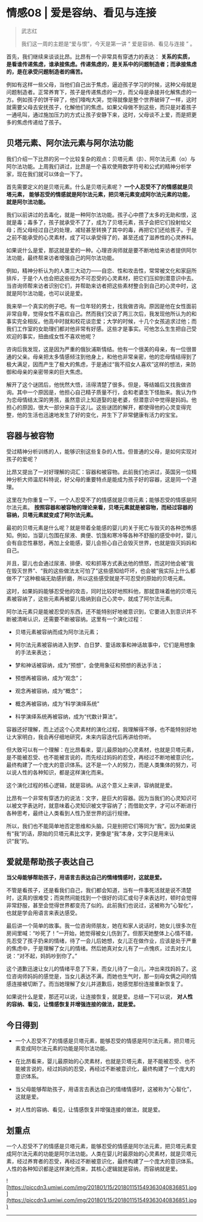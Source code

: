 # 情感08 | 爱是容纳、看见与连接

> 武志红
> 
> 我们这一周的主题是“爱与恨”，今天是第一讲 “ 爱是容纳、看见与连接 ” 。

首先，我们继续来谈谈比昂。比昂有一个非常具有穿透力的表达： **关系的实质，是看谁传递焦虑，谁承接焦虑。传递焦虑的，是关系中的问题制造者；而承接焦虑的，是在承受问题制造者的痛苦。**

例如有这样一些父母，当他们自己出于焦虑，逼迫孩子学习的时候，这种父母就是问题制造者。正常养育下，孩子是传递焦虑的一方，而父母是承接并化解焦虑的一方。例如孩子的饼干碎了，他们嚎啕大哭，觉得就像是整个世界破碎了一样，这时就需要父母去安抚孩子，化解他们的焦虑。如果父母做不到这些，而只是对着孩子一通吼叫，通过施加压力的方式让孩子安静下来，这时，父母谈不上爱，而是把更多的焦虑传递给了孩子。

## 贝塔元素、阿尔法元素与阿尔法功能

我们介绍一下比昂的另一个比较复杂的观点：贝塔元素（β）、阿尔法元素（α）与阿尔法功能。上周我们讲过，比昂是一个喜欢使用数学符号和公式的精神分析学家，现在我们就可以体会一下了。

首先需要定义的是贝塔元素。什么是贝塔元素呢？ **一个人忍受不了的情感就是贝塔元素，**  **能够忍受的情感就是阿尔法元素，把贝塔元素变成阿尔法元素的功能，就是阿尔法功能。**

我们以前讲过的去毒化，就是一种阿尔法功能。孩子心中攒了太多的无助和恨，这就是毒；毒多了，孩子就承受不了了，成为了贝塔元素，孩子会把它们投射给父母；而父母经过自己的处理，减轻甚至转换了其中的毒，再把它们还给孩子。于是之前不能承受的心灵素材，成了可以承受得了的，甚至还成了滋养性的心灵养料。

如果说什么是爱，那这就是爱的一种。心理咨询师就是要不断地给来访者提供阿尔法功能，最终帮来访者增强自己的阿尔法功能。

例如，精神分析认为的人类三大动力——自恋、性和攻击性，常常被文化和家庭所排斥，于是个人也会把这些视为不可忍受的心灵素材，把它们压抑到潜意识中去。当咨询师帮来访者识别它们，并帮助来访者把这些素材整合到自己的心灵中时，这就是阿尔法功能，也可以说是爱。

我来举一个真实的例子吧。有一位年轻的男士，找我做咨询。原因是他在女性面前非常自卑，觉得女性不喜欢自己。然而我们交谈了两三次后，我发现他所认为的和事实完全相反。他高中时就和校花谈恋爱；大学的时候，十几个女孩追求过他；而我们工作室的女助理们都对他非常有好感。这些才是事实。可他怎么生生把自己受欢迎的事实，扭曲成女性不喜欢他呢？

咨询后我发现，这是因为严重的俄狄浦斯情结。他有一个很美的母亲，有一位很普通的父亲。母亲把太多情感倾注到他身上，和他也非常亲密，他的恋母情结得到了极大满足，因而产生了极大的焦虑，于是通过“我不招女人喜欢”这样的想法，来防御和母亲的亲密带来的巨大焦虑。

解开了这个谜团后，他恍然大悟，活得清楚了很多。但是，等结婚后又找我做咨询。其中一个原因是，他担心自己精子质量不行，会和老婆生下怪胎来。我认为作为恋母情结太深的男孩，虽然意识上知道娶的是老婆，但潜意识中觉得是妈妈。他担心的原因，很大一部分来自于这儿。这些谜团的解开，都使得他的心灵变得完整，他的生活也迅速地发生了好的变化，并生下了非常健康有活力的宝宝。

## 容器与被容物

受过精神分析训练的人，能够识别这些复杂的人性。但普通的父母，是如何实现对孩子的爱呢？

比昂又提出了一对好理解的词汇：容器和被容物。此前我们也讲过，英国另一位精神分析大师温尼科特说，好父母的重要特点是能成为孩子好的容器，这是同一个道理。

这里在为你重复一下，一个人忍受不了的情感就是贝塔元素；能够忍受的情感是阿尔法元素。 **按照容器和被容物的理论来看，贝塔元素就是被容物，而经过容器的容纳，贝塔元素就变成了阿尔法元素。**

最初的贝塔元素是什么呢？就是带着全能感的婴儿的关于死亡与毁灭的各种恐怖感知。例如，当婴儿包围在尿液、粪便、饥饿和寒冷等各种不舒服的感受中时，婴儿会有自恋性暴怒，再加上全能感，婴儿会担心自己会毁灭世界，也就是毁灭妈妈和自己。

并且，婴儿也会通过尿液、排便、咬和抓等方式表达他的愤怒，而这时他会被“我在毁灭世界”、“我的这些做法太可怕了”这些感知给吓坏，也会被“我实际上什么都做不了”这种极端无助感折磨，所以这些感受就是不可忍受的原始的贝塔元素。

这时，如果妈妈能够忍受他的攻击，同时比较好地照料他，那就意味着他的贝塔元素被容纳了，这些元素再被婴儿吸纳到自己心灵中，就成了阿尔法元素。

阿尔法元素只是能被忍受的东西，还不能特别好地被意识到，它要进入到意识并不断被清晰认识，还需要不断被容纳。这里有一个演化过程：

* 贝塔元素被容纳而成为阿尔法元素；

* 阿尔法元素被容纳进入到梦、白日梦、童话故事和神话故事中，它们是用想象的手法来表达；

* 梦和神话被容纳，成为“预想”，会使用象征和预想的表达手法；

* 预想再被容纳，成为“观念”；

* 观念再被容纳，成为“概念”；

* 概念再被容纳，成为“科学演绎系统”

* 科学演绎系统再被容纳，成为“代数计算法”。

容器还好理解，而上述这个心灵素材的演化过程，我理解得不够，也不能特别好地让大家明白，我会再仔细地研究，未来内容迭代后再讲给你听。

但大致可以有一个理解：在比昂看来，婴儿最原始的心灵素材，也就是贝塔元素，是不能被忍受、也不能被言说的，而先经过妈妈的忍受，再经过不断地被意识化，最终构建了一个庞大的意识体系。这不是一个人的努力，而是人类集体的努力，可以说人性的各种知识，都是这样演化而来。

这个演化过程的核心逻辑，就是容纳。从这个意义上来讲，容纳就是爱。

比昂有一个非常有穿透力的说法：文字，是巨大的容器。因为当我们的心灵知识可以被文字表达时，就意味着心灵知识被文字容纳了；而借助文字，才可以不断进行各种思考，最终让人类看到人性乃至世界的运行规律。

所以，我们也不能简单地否定思维和头脑，只是别把它们等同为“我”。因为如果说有“我”的话，原始的贝塔元素比文字，更像是“我”本身，文字只是用来认识“我”的。

## 爱就是帮助孩子表达自己

 **当父母能够帮助孩子，用语言去表达自己的情绪情感时，这就是爱。**

不管是看孩子，还是看我们自己，我们都会知道，当有一件事死活就是说不清楚时，这真的很难受；而突然间能找到一个很好的词汇或句子来表达时，顿时会觉得非常舒服，甚至会觉得世界都变亮了似的。此前我们也说过，这被称为“心智化”，也就是学会用语言来表达感受。

最后讲一个简单的故事。我一位咨询师朋友，她在和家人说话时，她女儿很多次在房间里喊：“吵死了！”一开始，她觉得被女儿伤到了。但那天她整体上心情不错，先忍受了孩子扔来的情绪，待了一会儿后她想，女儿正在做作业，应该是处于严重的焦虑中，于是理解了女儿的情绪。然后她真对女儿有了一点愧疚，过去对女儿说：“对不起，妈妈吵到你了。”

这个道歉迅速让女儿的情绪平息了下来，而女儿待了一会儿，冲出来找妈妈了。这位咨询师妈妈的感觉是，当女儿表达不满，而她也生气时，那一刻母女俩之间的情感连接被切断了。而当她理解了女儿并道歉后，她感觉那份连接重新恢复了。

如果说什么是爱，那还可以说，让连接恢复，就是爱。总结一下可以说， **对人性的容纳、看见，让情感恢复并增强连接的做法，就是爱。**

## 今日得到

* 一个人忍受不了的情感是贝塔元素，能够忍受的情感是阿尔法元素，把贝塔元素变成阿尔法元素的功能是阿尔法功能。

* 在比昂看来，婴儿最原始的心灵素材，也就是贝塔元素，是不能被忍受、也不能被言说的，经过妈妈的忍受，再经过不断被意识化，最终构建了一个庞大的意识体系。

* 当父母能够帮助孩子，用语言去表达自己的情绪情感时，这被称为“心智化”，这就是爱。

* 对人性的容纳、看见，让情感恢复并增强连接的做法，就是爱。

## 划重点

一个人忍受不了的情感是贝塔元素，能够忍受的情感是阿尔法元素，把贝塔元素变成阿尔法元素的功能是阿尔法功能。人类在婴儿时最原始的心灵素材，就是贝塔元素，经过养育者的忍受，再经过不断被意识化，最终构建了一个庞大的意识体系。人性的各种知识都是这样演化而来，其核心逻辑就是容纳，而容纳就是爱。

![https://piccdn3.umiwi.com/img/201801/15/201801151549363040836851.jpg](https://piccdn3.umiwi.com/img/201801/15/201801151549363040836851.jpg)

---
